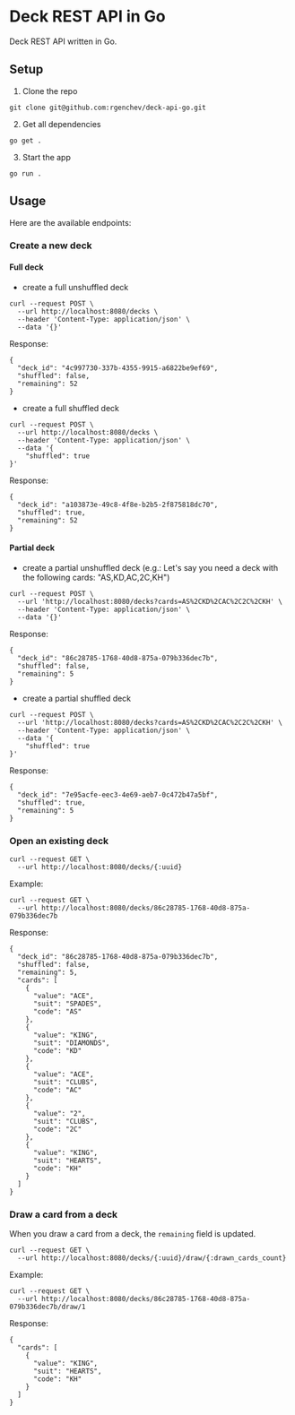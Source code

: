 # Deck REST API in Go

Deck REST API written in Go.

## Setup

1. Clone the repo

```shell
git clone git@github.com:rgenchev/deck-api-go.git
```

2. Get all dependencies

```shell
go get .
```

3. Start the app

```shell
go run .
```

## Usage

Here are the available endpoints:

### Create a new deck

#### Full deck

* create a full unshuffled deck

```shell
curl --request POST \
  --url http://localhost:8080/decks \
  --header 'Content-Type: application/json' \
  --data '{}'
```

Response:
```
{
  "deck_id": "4c997730-337b-4355-9915-a6822be9ef69",
  "shuffled": false,
  "remaining": 52
}
```

* create a full shuffled deck

```shell
curl --request POST \
  --url http://localhost:8080/decks \
  --header 'Content-Type: application/json' \
  --data '{
	"shuffled": true
}'
```

Response:
```
{
  "deck_id": "a103873e-49c8-4f8e-b2b5-2f875818dc70",
  "shuffled": true,
  "remaining": 52
}
```

#### Partial deck

* create a partial unshuffled deck (e.g.: Let's say you need a deck with the following cards: "AS,KD,AC,2C,KH")

```shell
curl --request POST \
  --url 'http://localhost:8080/decks?cards=AS%2CKD%2CAC%2C2C%2CKH' \
  --header 'Content-Type: application/json' \
  --data '{}'
```

Response:
```
{
  "deck_id": "86c28785-1768-40d8-875a-079b336dec7b",
  "shuffled": false,
  "remaining": 5
}
```

* create a partial shuffled deck

```shell
curl --request POST \
  --url 'http://localhost:8080/decks?cards=AS%2CKD%2CAC%2C2C%2CKH' \
  --header 'Content-Type: application/json' \
  --data '{
	"shuffled": true
}'
```

Response:
```
{
  "deck_id": "7e95acfe-eec3-4e69-aeb7-0c472b47a5bf",
  "shuffled": true,
  "remaining": 5
}
```

### Open an existing deck

```shell
curl --request GET \
  --url http://localhost:8080/decks/{:uuid}
```

Example:
```shell
curl --request GET \
  --url http://localhost:8080/decks/86c28785-1768-40d8-875a-079b336dec7b
```

Response:
```
{
  "deck_id": "86c28785-1768-40d8-875a-079b336dec7b",
  "shuffled": false,
  "remaining": 5,
  "cards": [
    {
      "value": "ACE",
      "suit": "SPADES",
      "code": "AS"
    },
    {
      "value": "KING",
      "suit": "DIAMONDS",
      "code": "KD"
    },
    {
      "value": "ACE",
      "suit": "CLUBS",
      "code": "AC"
    },
    {
      "value": "2",
      "suit": "CLUBS",
      "code": "2C"
    },
    {
      "value": "KING",
      "suit": "HEARTS",
      "code": "KH"
    }
  ]
}
```

### Draw a card from a deck

When you draw a card from a deck, the `remaining` field is updated.

```shell
curl --request GET \
  --url http://localhost:8080/decks/{:uuid}/draw/{:drawn_cards_count}
```

Example:
```shell
curl --request GET \
  --url http://localhost:8080/decks/86c28785-1768-40d8-875a-079b336dec7b/draw/1
```

Response:
```
{
  "cards": [
    {
      "value": "KING",
      "suit": "HEARTS",
      "code": "KH"
    }
  ]
}
```
